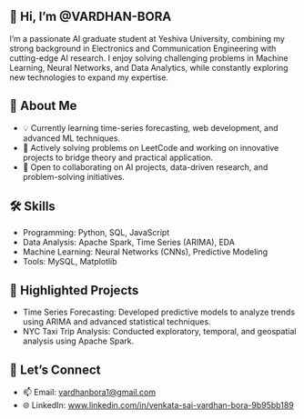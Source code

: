 👋 Hi, I’m @VARDHAN-BORA
-
 I’m a passionate AI graduate student at Yeshiva University, combining my strong background in Electronics and Communication Engineering with cutting-edge AI research. I enjoy solving challenging problems in Machine Learning, Neural Networks, and Data Analytics, while constantly exploring new technologies to expand my expertise.

🌟 About Me
 -
- 💡 Currently learning time-series forecasting, web development, and advanced ML techniques.
- 🎯 Actively solving problems on LeetCode and working on innovative projects to bridge theory and practical application.
- 🤝 Open to collaborating on AI projects, data-driven research, and problem-solving initiatives.

 🛠️ Skills
 -
- Programming: Python, SQL, JavaScript
- Data Analysis: Apache Spark, Time Series (ARIMA), EDA
- Machine Learning: Neural Networks (CNNs), Predictive Modeling
- Tools: MySQL, Matplotlib

📂 Highlighted Projects
-
- Time Series Forecasting: Developed predictive models to analyze trends using ARIMA and advanced statistical techniques.
- NYC Taxi Trip Analysis: Conducted exploratory, temporal, and geospatial analysis using Apache Spark.

🤝 Let’s Connect
-
- 📫 Email: vardhanbora1@gmail.com
- 🌐 LinkedIn: www.linkedin.com/in/venkata-sai-vardhan-bora-9b95bb189
